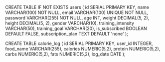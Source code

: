 CREATE TABLE IF NOT EXISTS users (
    id SERIAL PRIMARY KEY,
    name VARCHAR(100) NOT NULL,
    email VARCHAR(100) UNIQUE NOT NULL,
    password VARCHAR(255) NOT NULL,
    age INT,
    weight DECIMAL(5, 2),
    height DECIMAL(5, 2),
    gender VARCHAR(10),
    training_intensity VARCHAR(50),
    training_goal VARCHAR(20),
    is_subscribed BOOLEAN DEFAULT FALSE,
    subscription_plan TEXT DEFAULT 'none'
);


CREATE TABLE calorie_log (
    id SERIAL PRIMARY KEY,
    user_id INTEGER,
    food_name VARCHAR(255),
    calories NUMERIC(5,2),
    protein NUMERIC(5,2),
    carbs NUMERIC(5,2),
    fats NUMERIC(5,2),
    log_date DATE
);
